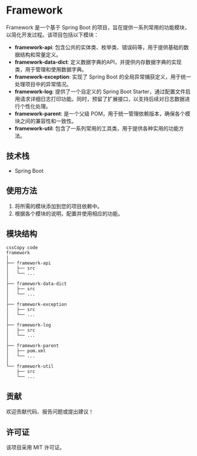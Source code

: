 # Framework

Framework 是一个基于 Spring Boot 的项目，旨在提供一系列常用的功能模块，以简化开发过程。该项目包括以下模块：

- **framework-api**: 包含公共的实体类、枚举类、错误码等，用于提供基础的数据结构和常量定义。
- **framework-data-dict**: 定义数据字典的API，并提供内存数据字典的实现类，用于管理和使用数据字典。
- **framework-exception**: 实现了 Spring Boot 的全局异常捕获定义，用于统一处理项目中的异常情况。
- **framework-log**: 提供了一个自定义的 Spring Boot Starter，通过配置文件启用请求详细日志打印功能。同时，预留了扩展接口，以支持后续对日志数据进行个性化处理。
- **framework-parent**: 是一个父级 POM，用于统一管理依赖版本，确保各个模块之间的兼容性和一致性。
- **framework-util**: 包含了一系列常用的工具类，用于提供各种实用的功能方法。

## 技术栈

- Spring Boot

## 使用方法

1. 将所需的模块添加到您的项目依赖中。
2. 根据各个模块的说明，配置并使用相应的功能。

## 模块结构

```
cssCopy code
framework
│
├── framework-api
│   ├── src
│   └── ...
│
├── framework-data-dict
│   ├── src
│   └── ...
│
├── framework-exception
│   ├── src
│   └── ...
│
├── framework-log
│   ├── src
│   └── ...
│
├── framework-parent
│   ├── pom.xml
│   └── ...
│
└── framework-util
    ├── src
    └── ...
```

## 贡献

欢迎贡献代码、报告问题或提出建议！

## 许可证

该项目采用 MIT 许可证。
